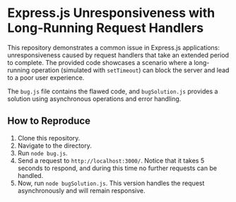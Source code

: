 # Express.js Unresponsiveness with Long-Running Request Handlers

This repository demonstrates a common issue in Express.js applications: unresponsiveness caused by request handlers that take an extended period to complete.  The provided code showcases a scenario where a long-running operation (simulated with `setTimeout`) can block the server and lead to a poor user experience.

The `bug.js` file contains the flawed code, and `bugSolution.js` provides a solution using asynchronous operations and error handling.

## How to Reproduce

1. Clone this repository.
2. Navigate to the directory.
3. Run `node bug.js`.
4. Send a request to `http://localhost:3000/`.  Notice that it takes 5 seconds to respond, and during this time no further requests can be handled.
5. Now, run `node bugSolution.js`.  This version handles the request asynchronously and will remain responsive.